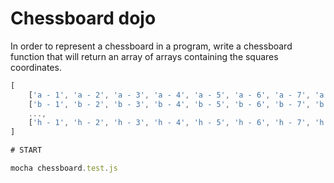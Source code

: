 # Chessboard dojo

In order to represent a chessboard in a program, write a chessboard function that will return an array of arrays containing the squares coordinates.

```javascript
[
    ['a - 1', 'a - 2', 'a - 3', 'a - 4', 'a - 5', 'a - 6', 'a - 7', 'a - 8'],
    ['b - 1', 'b - 2', 'b - 3', 'b - 4', 'b - 5', 'b - 6', 'b - 7', 'b - 8'],
    ...,
    ['h - 1', 'h - 2', 'h - 3', 'h - 4', 'h - 5', 'h - 6', 'h - 7', 'h - 8'],
]

# START

mocha chessboard.test.js

